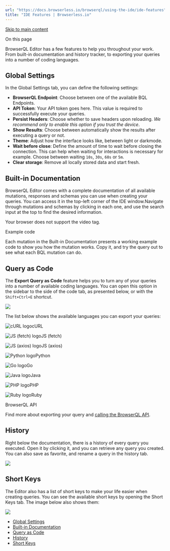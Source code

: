 ```yaml
---
url: "https://docs.browserless.io/browserql/using-the-ide/ide-features"
title: "IDE Features | Browserless.io"
---
```


[Skip to main content](https://docs.browserless.io/browserql/using-the-ide/ide-features#__docusaurus_skipToContent_fallback)

On this page

BrowserQL Editor has a few features to help you throughout your work. From built-in documentation and history tracker, to exporting your queries into a number of coding languages.

## Global Settings [​](https://docs.browserless.io/browserql/using-the-ide/ide-features\#global-settings "Direct link to Global Settings")

In the Global Settings tab, you can define the following settings:

- **BrowserQL Endpoint**: Choose between one of the available BQL Endpoints.
- **API Token**: Your API token goes here. This value is required to successfully execute your queries.
- **Persist Headers**: Choose whether to save headers upon reloading. _We recommend only to enable this option if you trust the device_.
- **Show Results**: Choose between automatically show the results after executing a query or not.
- **Theme**: Adjust how the interface looks like, between light or darkmode.
- **Wait before close**: Define the amount of time to wait before closing the connection. This can help when waiting for interactions is necessary for example. Choose between waiting `10s`, `30s`, `60s` or `5m`.
- **Clear storage**: Remove all locally stored data and start fresh.

## Built-in Documentation [​](https://docs.browserless.io/browserql/using-the-ide/ide-features\#built-in-documentation "Direct link to Built-in Documentation")

BrowserQL Editor comes with a complete documentation of all available mutations, responses and schemas you can use when creating your queries. You can access it in the top-left corner of the IDE window.Navigate through mutations and schemas by clicking in each one, and use the search input at the top to find the desired information.

Your browser does not support the video tag.

Example code

Each mutation in the Built-in Documentation presents a working example code to show you how the mutation works. Copy it, and try the query out to see what each BQL mutation can do.

## Query as Code [​](https://docs.browserless.io/browserql/using-the-ide/ide-features\#query-as-code "Direct link to Query as Code")

The **Export Query as Code** feature helps you to turn any of your queries into a number of available coding languages. You can open this option in the sidebar to the side of the code tab, as presented below, or with the `Shift+Ctrl+E` shortcut.

![](https://docs.browserless.io/img/browserql/ide-query-code.png)

The list below shows the available languages you can export your queries:

![cURL logo](https://curl.se/logo/curl-symbol.svg)cURL

![JS (fetch) logo](https://upload.wikimedia.org/wikipedia/commons/6/6a/JavaScript-logo.png)JS (fetch)

![JS (axios) logo](https://upload.wikimedia.org/wikipedia/commons/6/6a/JavaScript-logo.png)JS (axios)

![Python logo](https://upload.wikimedia.org/wikipedia/commons/c/c3/Python-logo-notext.svg)Python

![Go logo](https://upload.wikimedia.org/wikipedia/commons/0/05/Go_Logo_Blue.svg)Go

![Java logo](https://upload.wikimedia.org/wikipedia/en/3/30/Java_programming_language_logo.svg)Java

![PHP logo](https://upload.wikimedia.org/wikipedia/commons/2/27/PHP-logo.svg)PHP

![Ruby logo](https://upload.wikimedia.org/wikipedia/commons/7/73/Ruby_logo.svg)Ruby

BrowserQL API

Find more about exporting your query and [calling the BrowserQL API](https://docs.browserless.io/browserql/using-the-ide/using-api-calls).

## History [​](https://docs.browserless.io/browserql/using-the-ide/ide-features\#history "Direct link to History")

Right below the documentation, there is a history of every query you executed. Open it by clicking it, and you can retrieve any query you created. You can also save as favorite, and rename a query in the history tab.

![](https://docs.browserless.io/img/browserql/ide-history.png)

## Short Keys [​](https://docs.browserless.io/browserql/using-the-ide/ide-features\#short-keys "Direct link to Short Keys")

The Editor also has a list of short keys to make your life easier when creating queries. You can see the available short keys by opening the Short Keys tab. The image below also shows them:

![](https://docs.browserless.io/img/browserql/short-keys.png)

- [Global Settings](https://docs.browserless.io/browserql/using-the-ide/ide-features#global-settings)
- [Built-in Documentation](https://docs.browserless.io/browserql/using-the-ide/ide-features#built-in-documentation)
- [Query as Code](https://docs.browserless.io/browserql/using-the-ide/ide-features#query-as-code)
- [History](https://docs.browserless.io/browserql/using-the-ide/ide-features#history)
- [Short Keys](https://docs.browserless.io/browserql/using-the-ide/ide-features#short-keys)